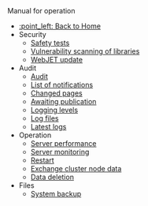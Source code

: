  <div class="sidebar-section">Manual for operation</div>

- [:point\_left: Back to Home](/?back)
- Security
  - [Safety tests](/sysadmin/pentests/README.md)
  - [Vulnerability scanning of libraries](/sysadmin/dependency-check/README.md)
  - [WebJET update](/sysadmin/update/README.md)
- Audit
  - [Audit](/sysadmin/audit/README.md)
  - [List of notifications](/sysadmin/audit/audit-notifications.md)
  - [Changed pages](/sysadmin/audit/audit-changed-webpages.md)
  - [Awaiting publication](/sysadmin/audit/audit-awaiting-publish-webpages.md)
  - [Logging levels](/sysadmin/audit/audit-log-levels.md)
  - [Log files](/sysadmin/audit/audit-log-files.md)
  - [Latest logs](/sysadmin/audit/memory-logging.md)
- Operation
  - [Server performance](/sysadmin/performance/README.md)
  - [Server monitoring](/sysadmin/monitoring/README.md)
  - [Restart](/sysadmin/restart.md)
  - [Exchange cluster node data](/sysadmin/monitoring/nodes-logic.md)
  - [Data deletion](/sysadmin/data-deleting/README.md)
- Files
  - [System backup](/sysadmin/files/backup/README.md)
